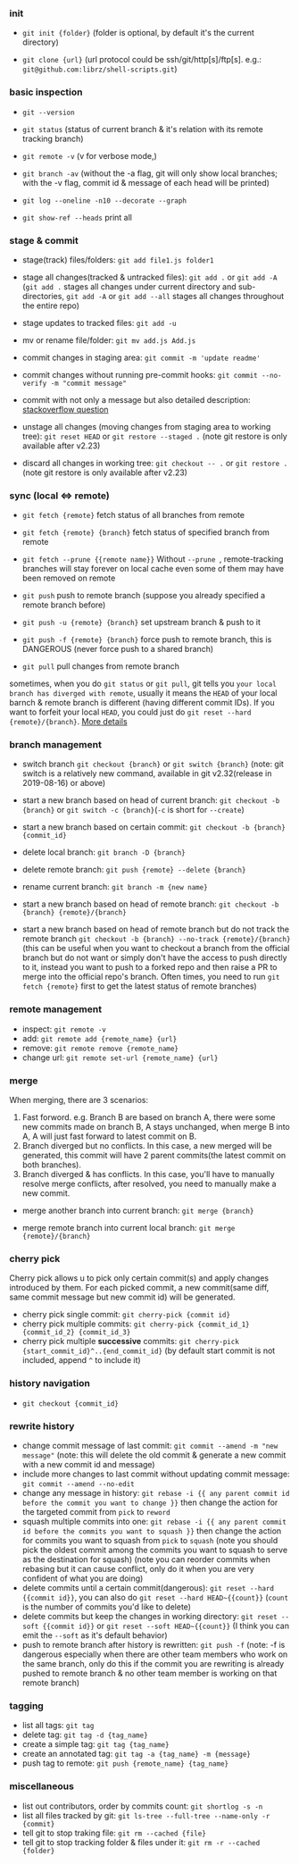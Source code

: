 ### init

- `git init {folder}` (folder is optional, by default it's the current directory)

- `git clone {url}` (url protocol could be ssh/git/http[s]/ftp[s]. e.g.: `git@github.com:librz/shell-scripts.git`)

### basic inspection

- `git --version`

- `git status` (status of current branch & it's relation with its remote tracking branch)

- `git remote -v` (v for verbose mode,)

- `git branch -av` (without the -a flag, git will only show local branches; with the -v flag, commit id & message of each head will be printed)

- `git log --oneline -n10 --decorate --graph`

- `git show-ref --heads` print all

### stage & commit

- stage(track) files/folders: `git add file1.js folder1`

- stage all changes(tracked & untracked files): `git add .` or `git add -A` (`git add .` stages all changes under current directory and sub-directories, `git add -A` or `git add --all` stages all changes throughout the entire repo)

- stage updates to tracked files: `git add -u`

- mv or rename file/folder: `git mv add.js Add.js`

- commit changes in staging area: `git commit -m 'update readme'`

- commit changes without running pre-commit hooks: `git commit --no-verify -m "commit message"`

- commit with not only a message but also detailed description: [stackoverflow question](https://stackoverflow.com/questions/16122234/how-to-commit-a-change-with-both-message-and-description-from-the-command-li)

- unstage all changes (moving changes from staging area to working tree): `git reset HEAD` or `git restore --staged .` (note git restore is only available after v2.23)

- discard all changes in working tree: `git checkout -- .` or `git restore .` (note git restore is only available after v2.23)

### sync (local <=> remote)

- `git fetch {remote}` fetch status of all branches from remote

- `git fetch {remote} {branch}` fetch status of specified branch from remote

- `git fetch --prune {{remote name}}` Without `--prune `, remote-tracking branches will stay forever on local cache even some of them may have been removed on remote

- `git push` push to remote branch (suppose you already specified a remote branch before)

- `git push -u {remote} {branch}` set upstream branch & push to it

- `git push -f {remote} {branch}` force push to remote branch, this is DANGEROUS (never force push to a shared branch)

- `git pull` pull changes from remote branch

sometimes, when you do `git status` or `git pull`, git tells you `your local branch has diverged with remote`, usually it means the `HEAD` of your local barnch & remote branch is different (having different commit IDs). If you want to forfeit your local `HEAD`, you could just do `git reset --hard {remote}/{branch}`. [More details](https://stackoverflow.com/questions/2452226/master-branch-and-origin-master-have-diverged-how-to-undiverge-branches)

### branch management

- switch branch `git checkout {branch}` or `git switch {branch}` (note: git switch is a relatively new command, available in git v2.32(release in 2019-08-16) or above)

- start a new branch based on head of current branch: `git checkout -b {branch}` or `git switch -c {branch}`(`-c` is short for `--create`)

- start a new branch based on certain commit: `git checkout -b {branch} {commit_id}`

- delete local branch: `git branch -D {branch}`

- delete remote branch: `git push {remote} --delete {branch}`

- rename current branch: `git branch -m {new name}`

- start a new branch based on head of remote branch: `git checkout -b {branch} {remote}/{branch}`

- start a new branch based on head of remote branch but do not track the remote branch `git checkout -b {branch} --no-track {remote}/{branch}` (this can be useful when you want to checkout a branch from the official branch but do not want or simply don't have the access to push directly to it, instead you want to push to a forked repo and then raise a PR to merge into the official repo's branch. Often times, you need to run `git fetch {remote}` first to get the latest status of remote branches)

### remote management

- inspect: `git remote -v`
- add: `git remote add {remote_name} {url}`
- remove: `git remote remove {remote_name}`
- change url: `git remote set-url {remote_name} {url}`

### merge

When merging, there are 3 scenarios:

1. Fast forword. e.g. Branch B are based on branch A, there were some new commits made on branch B, A stays unchanged, when merge B into A, A will just fast forward to latest commit on B.
2. Branch diverged but no conflicts. In this case, a new merged will be generated, this commit will have 2 parent commits(the latest commit on both branches).
3. Branch diverged & has conflicts. In this case, you'll have to manually resolve merge conflicts, after resolved, you need to manually make a new commit.

- merge another branch into current branch: `git merge {branch}`

- merge remote branch into current local branch: `git merge {remote}/{branch}`

### cherry pick

Cherry pick allows u to pick only certain commit(s) and apply changes introduced by them. For each picked commit, a new commit(same diff, same commit message but new commit id) will be generated.

- cherry pick single commit: `git cherry-pick {commit id}`
- cherry pick multiple commits: `git cherry-pick {commit_id_1} {commit_id_2} {commit_id_3}`
- cherry pick multiple **successive** commits: `git cherry-pick {start_commit_id}^..{end_commit_id}` (by default start commit is not included, append `^` to include it)

### history navigation

- `git checkout {commit_id}`

### rewrite history

- change commit message of last commit: `git commit --amend -m "new message"` (note: this will delete the old commit & generate a new commit with a new commit id and message)
- include more changes to last commit without updating commit message: `git commit --amend --no-edit`
- change any message in history: `git rebase -i {{ any parent commit id before the commit you want to change }}` then change the action for the targeted commit from `pick` to `reword`
- squash multiple commits into one: `git rebase -i {{ any parent commit id before the commits you want to squash }}` then change the action for commits you want to squash from `pick` to `squash` (note you should pick the oldest commit among the commits you want to squash to serve as the destination for squash) (note you can reorder commits when rebasing but it can cause conflict, only do it when you are very confident of what you are doing)
- delete commits until a certain commit(dangerous): `git reset --hard {{commit id}}`, you can also do `git reset --hard HEAD~{{count}}` (`count` is the number of commits you'd like to delete)
- delete commits but keep the changes in working directory: `git reset --soft {{commit id}}` or `git reset --soft HEAD~{{count}}` (I think you can emit the `--soft` as it's default behavior)
- push to remote branch after history is rewritten: `git push -f` (note: -f is dangerous especially when there are other team members who work on the same branch, only do this if the commit you are rewriting is already pushed to remote branch & no other team member is working on that remote branch)

### tagging

- list all tags: `git tag`
- delete tag: `git tag -d {tag_name}`
- create a simple tag: `git tag {tag_name}`
- create an annotated tag: `git tag -a {tag_name} -m {message}`
- push tag to remote: `git push {remote_name} {tag_name}`

### miscellaneous

- list out contributors, order by commits count: `git shortlog -s -n`
- list all files tracked by git: `git ls-tree --full-tree --name-only -r {commit}`
- tell git to stop traking file: `git rm --cached {file}`
- tell git to stop tracking folder & files under it: `git rm -r --cached {folder}`
